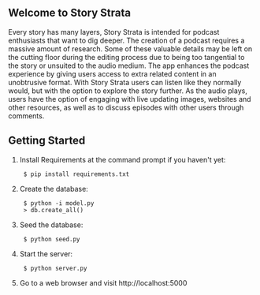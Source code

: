 ## Welcome to Story Strata

Every story has many layers, Story Strata is intended for podcast enthusiasts that want to dig deeper. 
The creation of a podcast requires a massive amount of research.  Some of these valuable details may be left on the cutting floor during the editing process due to being too tangential to the story or unsuited to the audio medium. The app enhances the podcast experience by giving users access to extra related content in an unobtrusive format.
With Story Strata users can listen like they normally would, but with the option to explore the story further. As the audio plays, users have the option of engaging with live updating images, websites and other resources, as well as to discuss episodes with other users through comments.

## Getting Started

1. Install Requirements at the command prompt if you haven't yet:

        $ pip install requirements.txt

2. Create the database:

        $ python -i model.py
        > db.create_all()

3. Seed the database:

        $ python seed.py

4. Start the server:
        
        $ python server.py

5. Go to a web browser and visit http://localhost:5000
